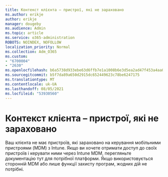 ```yaml
---
title: Контекст клієнта – пристрої, які не зараховано
ms.author: erikje
author: erikje
manager: dougeby
ms.audience: Admin
ms.topic: article
ms.service: o365-administration
ROBOTS: NOINDEX, NOFOLLOW
localization_priority: Normal
ms.collection: Adm_O365
ms.custom:
- "6700004"
- "2630"
ms.openlocfilehash: b6a5738d933ebe63d6ffb7e1a1008b6e3d5ea2ad47f453a4aa0028e566f344ec
ms.sourcegitcommit: b5f7da89a650d2915dc652449623c78be6247175
ms.translationtype: MT
ms.contentlocale: uk-UA
ms.lasthandoff: 08/05/2021
ms.locfileid: "53930560"
---
```

# <a name="client-context---no-enrolled-devices"></a>Контекст клієнта – пристрої, які не зараховано

Ваш клієнта не має пристроїв, які зараховано на керування мобільними пристроями (MDM) з Intune. Якщо ви хочете отримати доступ до своїх пристроїв і керувати ними через [](https://docs.microsoft.com/intune/device-enrollment) Intune MDM, перегляньте документацію тут для потрібної платформи. Якщо використовується сторонній MDM або лише функції захисту програм, жодних дій не потрібні. 